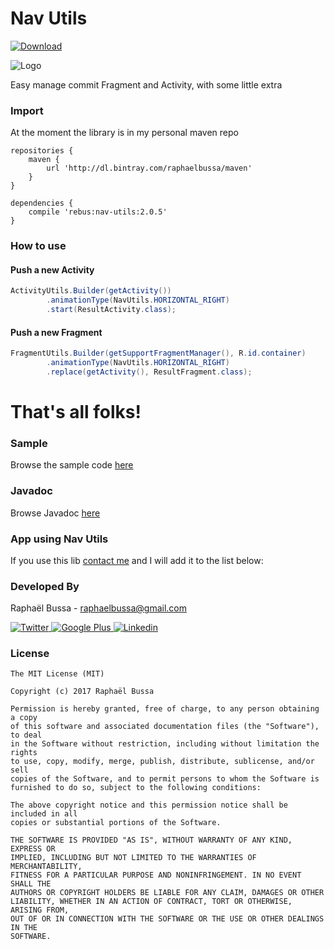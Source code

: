 # Nav Utils
[![Download](https://api.bintray.com/packages/raphaelbussa/maven/nav-utils/images/download.svg) ](https://bintray.com/raphaelbussa/maven/nav-utils/_latestVersion)

![Logo](https://raw.githubusercontent.com/rebus007/NavUtils/master/sample/src/main/ic_launcher-web.png)

Easy manage commit Fragment and Activity, with some little extra

### Import
At the moment the library is in my personal maven repo
```Gradle
repositories {
    maven {
        url 'http://dl.bintray.com/raphaelbussa/maven'
    }
}
```
```Gradle
dependencies {
    compile 'rebus:nav-utils:2.0.5'
}
```
### How to use
#### Push a new Activity

```Java
ActivityUtils.Builder(getActivity())
        .animationType(NavUtils.HORIZONTAL_RIGHT)
        .start(ResultActivity.class);
```
#### Push a new Fragment

```Java
FragmentUtils.Builder(getSupportFragmentManager(), R.id.container)
        .animationType(NavUtils.HORIZONTAL_RIGHT)
        .replace(getActivity(), ResultFragment.class);
```


# That's all folks!

### Sample
Browse the sample code [here](https://github.com/rebus007/NavUtils/tree/master/sample)

### Javadoc
Browse Javadoc [here](https://rebus007.github.io/NavUtils/javadoc/)

### App using Nav Utils
If you use this lib [contact me](mailto:raphaelbussa@gmail.com?subject=NavUtils) and I will add it to the list below:

### Developed By
Raphaël Bussa - [raphaelbussa@gmail.com](mailto:raphaelbussa@gmail.com)

[ ![Twitter](https://raw.githubusercontent.com/rebus007/NavUtils/master/img/social/twitter-icon.png) ](https://twitter.com/rebus_007)[ ![Google Plus](https://raw.githubusercontent.com/rebus007/NavUtils/master/img/social/google-plus-icon.png) ](https://plus.google.com/+RaphaelBussa/posts)[ ![Linkedin](https://raw.githubusercontent.com/rebus007/NavUtils/master/img/social/linkedin-icon.png) ](https://www.linkedin.com/in/rebus007)

### License
```
The MIT License (MIT)

Copyright (c) 2017 Raphaël Bussa

Permission is hereby granted, free of charge, to any person obtaining a copy
of this software and associated documentation files (the "Software"), to deal
in the Software without restriction, including without limitation the rights
to use, copy, modify, merge, publish, distribute, sublicense, and/or sell
copies of the Software, and to permit persons to whom the Software is
furnished to do so, subject to the following conditions:

The above copyright notice and this permission notice shall be included in all
copies or substantial portions of the Software.

THE SOFTWARE IS PROVIDED "AS IS", WITHOUT WARRANTY OF ANY KIND, EXPRESS OR
IMPLIED, INCLUDING BUT NOT LIMITED TO THE WARRANTIES OF MERCHANTABILITY,
FITNESS FOR A PARTICULAR PURPOSE AND NONINFRINGEMENT. IN NO EVENT SHALL THE
AUTHORS OR COPYRIGHT HOLDERS BE LIABLE FOR ANY CLAIM, DAMAGES OR OTHER
LIABILITY, WHETHER IN AN ACTION OF CONTRACT, TORT OR OTHERWISE, ARISING FROM,
OUT OF OR IN CONNECTION WITH THE SOFTWARE OR THE USE OR OTHER DEALINGS IN THE
SOFTWARE.
```
